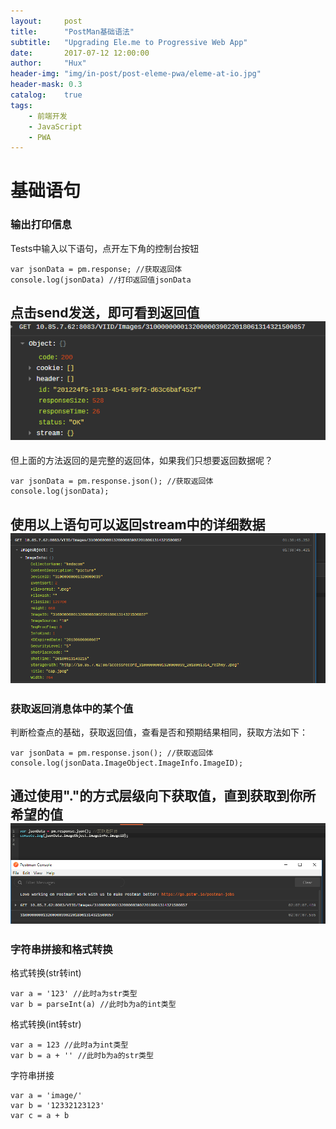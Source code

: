```yaml
---
layout:     post
title:      "PostMan基础语法"
subtitle:   "Upgrading Ele.me to Progressive Web App"
date:       2017-07-12 12:00:00
author:     "Hux"
header-img: "img/in-post/post-eleme-pwa/eleme-at-io.jpg"
header-mask: 0.3
catalog:    true
tags:
    - 前端开发
    - JavaScript
    - PWA
---
```


# 基础语句

### 输出打印信息

Tests中输入以下语句，点开左下角的控制台按钮
```
var jsonData = pm.response; //获取返回体
console.log(jsonData) //打印返回值jsonData
```
点击send发送，即可看到返回值
![avatar](/img/1.png)
---

但上面的方法返回的是完整的返回体，如果我们只想要返回数据呢？

```
var jsonData = pm.response.json(); //获取返回体
console.log(jsonData);
```
使用以上语句可以返回stream中的详细数据
![avatar](/img/2.png)
---
### 获取返回消息体中的某个值
判断检查点的基础，获取返回值，查看是否和预期结果相同，获取方法如下：

```
var jsonData = pm.response.json(); //获取返回体
console.log(jsonData.ImageObject.ImageInfo.ImageID);
```
通过使用"."的方式层级向下获取值，直到获取到你所希望的值
![avatar](/img/3.png)
---
### 字符串拼接和格式转换
格式转换(str转int)

```
var a = '123' //此时a为str类型
var b = parseInt(a) //此时b为a的int类型
```
格式转换(int转str)

```
var a = 123 //此时a为int类型
var b = a + '' //此时b为a的str类型

```

字符串拼接
```
var a = 'image/' 
var b = '12332123123' 
var c = a + b
```
